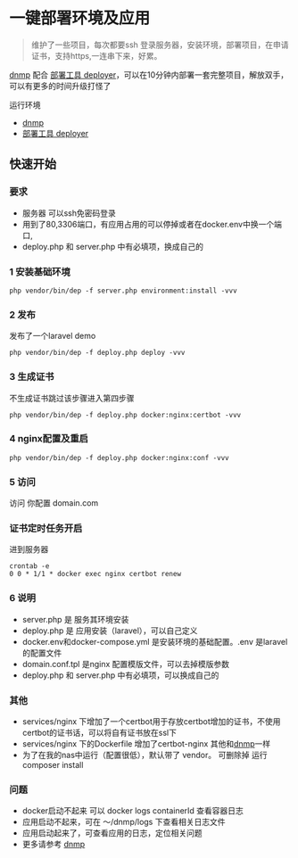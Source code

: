 
# 一键部署环境及应用

> 维护了一些项目，每次都要ssh 登录服务器，安装环境，部署项目，在申请证书，支持https,一连串下来，好累。

[dnmp](https://github.com/yeszao/dnmp.git) 配合 [部署工具 deployer](https://deployer.org/)，可以在10分钟内部署一套完整项目，解放双手，可以有更多的时间升级打怪了

 运行环境
* [dnmp](https://github.com/yeszao/dnmp.git) 
* [部署工具 deployer](https://deployer.org/)

## 快速开始

### 要求

* 服务器 可以ssh免密码登录
* 用到了80,3306端口，有应用占用的可以停掉或者在docker.env中换一个端口,
* deploy.php 和 server.php 中有必填项，换成自己的


### 1 安装基础环境

```
php vendor/bin/dep -f server.php environment:install -vvv
```


### 2 发布

发布了一个laravel demo

```
php vendor/bin/dep -f deploy.php deploy -vvv
```

### 3 生成证书

不生成证书跳过该步骤进入第四步骤
```
php vendor/bin/dep -f deploy.php docker:nginx:certbot -vvv
```
### 4 nginx配置及重启

```
php vendor/bin/dep -f deploy.php docker:nginx:conf -vvv

```

### 5 访问

访问 你配置 domain.com

### 证书定时任务开启
进到服务器

```
crontab -e
0 0 * 1/1 * docker exec nginx certbot renew
```

### 6 说明
* server.php 是 服务其环境安装
* deploy.php 是 应用安装（laravel），可以自己定义
* docker.env和docker-compose.yml 是安装环境的基础配置。.env 是laravel的配置文件
* domain.conf.tpl 是nginx 配置模版文件，可以去掉模版参数
* deploy.php 和 server.php 中有必填项，可以换成自己的

### 其他
* services/nginx 下增加了一个certbot用于存放certbot增加的证书，不使用certbot的证书话，可以将自有证书放在ssl下
* services/nginx 下的Dockerfile 增加了certbot-nginx 其他和[dnmp](https://github.com/yeszao/dnmp.git)一样
* 为了在我的nas中运行（配置很低），默认带了 vendor。 可删除掉 运行 composer install


### 问题
* docker启动不起来 可以 docker logs containerId 查看容器日志
* 应用启动不起来，可在 ～/dnmp/logs 下查看相关日志文件
* 应用启动起来了，可查看应用的日志，定位相关问题
* 更多请参考 [dnmp](https://github.com/yeszao/dnmp.git)
